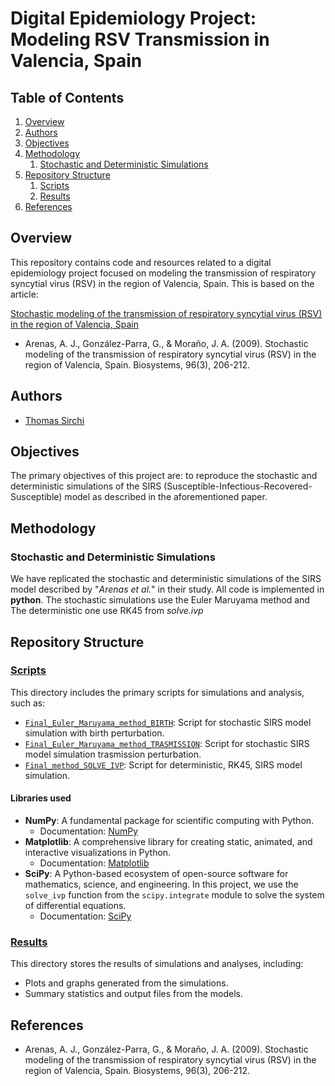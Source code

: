 # Digital Epidemiology Project: Modeling RSV Transmission in Valencia, Spain

## Table of Contents

1. [Overview](#overview)
2. [Authors](#authors)
3. [Objectives](#objectives)
4. [Methodology](#methodology)
    1. [Stochastic and Deterministic Simulations](#stochastic-and-deterministic-simulations)
5. [Repository Structure](#repository-structure)
    1. [Scripts](#scripts)
    2. [Results](#results)
6. [References](#references)

## Overview

This repository contains code and resources related to a digital epidemiology project focused on modeling the transmission of respiratory syncytial virus (RSV) in the region of Valencia, Spain. This is based on the article:

[Stochastic modeling of the transmission of respiratory syncytial virus (RSV) in the region of Valencia, Spain](https://www.sciencedirect.com/science/article/pii/S0303264709000203?casa_token=Pi9KdN2YkoQAAAAA:jB6MoDOZAnZNUfSoHWAzwBoF-XUl3OAGnPCNjJ-x2cIdxCE750DwghZy5-OcctGZ0jaxo7iIiA)

- Arenas, A. J., González-Parra, G., & Moraño, J. A. (2009). Stochastic modeling of the transmission of respiratory syncytial virus (RSV) in the region of Valencia, Spain. Biosystems, 96(3), 206-212.

## Authors

- [Thomas Sirchi](https://github.com/Thokas99)

## Objectives

The primary objectives of this project are: to reproduce the stochastic and deterministic simulations of the SIRS (Susceptible-Infectious-Recovered-Susceptible) model as described in the aforementioned paper.

## Methodology

### Stochastic and Deterministic Simulations

We have replicated the stochastic and deterministic simulations of the SIRS model described by "_Arenas et al._" in their study. 
All code is implemented in **python**. The stochastic simulations use the Euler Maruyama method and The deterministic one use RK45 from _solve.ivp_

## Repository Structure
### [Scripts](scripts)
This directory includes the primary scripts for simulations and analysis, such as:
- [`Final_Euler_Maruyama_method_BIRTH`](scripts/Final_Euler_Maruyama_method_BIRTH.ipynb): Script for stochastic SIRS model simulation with birth perturbation.
- [`Final_Euler_Maruyama_method_TRASMISSION`](scripts/Final_Euler_Maruyama_method_TRASMISSION.ipynb): Script for stochastic SIRS model simulation trasmission perturbation.
- [`Final_method_SOLVE_IVP`](scripts/Final_method_SOLVE_IVP.ipynb): Script for deterministic, RK45, SIRS model simulation.
#### Libraries used
- **NumPy**: A fundamental package for scientific computing with Python.
  - Documentation: [NumPy](https://numpy.org/doc/)
- **Matplotlib**: A comprehensive library for creating static, animated, and interactive visualizations in Python.
  - Documentation: [Matplotlib](https://matplotlib.org/stable/contents.html)
- **SciPy**: A Python-based ecosystem of open-source software for mathematics, science, and engineering. In this project, we use the `solve_ivp` function from the `scipy.integrate` module to solve the system of differential equations.
  - Documentation: [SciPy](https://docs.scipy.org/doc/scipy/)

### [Results](results)
This directory stores the results of simulations and analyses, including:
- Plots and graphs generated from the simulations.
- Summary statistics and output files from the models.

## References

- Arenas, A. J., González-Parra, G., & Moraño, J. A. (2009). Stochastic modeling of the transmission of respiratory syncytial virus (RSV) in the region of Valencia, Spain. Biosystems, 96(3), 206-212.
